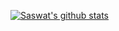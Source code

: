 [![Saswat's github stats](https://github-readme-stats.vercel.app/api?username=saswat01&show_icons=true&theme=graywhite)](https://github.com/saswat01/github-readme-stats)
